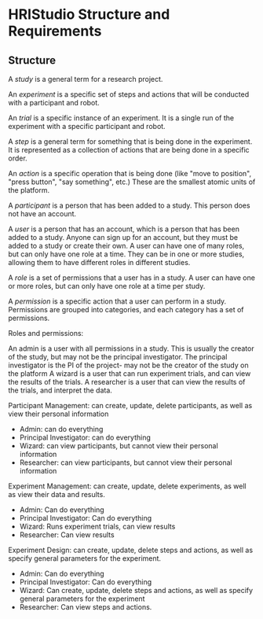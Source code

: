 # HRIStudio Structure and Requirements

## Structure

A *study* is a general term for a research project.

An *experiment* is a specific set of steps and actions that will be conducted with a participant and robot.

An *trial* is a specific instance of an experiment. It is a single run of the experiment with a specific participant and robot.

A *step* is a general term for something that is being done in the experiment. It is represented as a collection of actions that are being done in a specific order.

An *action* is a specific operation that is being done (like "move to position", "press button", "say something", etc.) These are the smallest atomic units of the platform.

A *participant* is a person that has been added to a study. This person does not have an account.

A *user* is a person that has an account, which is a person that has been added to a study. Anyone can sign up for an account, but they must be added to a study or create their own. A user can have one of many roles, but can only have one role at a time. They can be in one or more studies, allowing them to have different roles in different studies.

A *role* is a set of permissions that a user has in a study. A user can have one or more roles, but can only have one role at a time per study.

A *permission* is a specific action that a user can perform in a study. Permissions are grouped into categories, and each category has a set of permissions.

Roles and permissions:

An admin is a user with all permissions in a study. This is usually the creator of the study, but may not be the principal investigator.
The principal investigator is the PI of the project- may not be the creator of the study on the platform
A wizard is a user that can run experiment trials, and can view the results of the trials.
A researcher is a user that can view the results of the trials, and interpret the data.

Participant Management: can create, update, delete participants, as well as view their personal information
- Admin: can do everything
- Principal Investigator: can do everything
- Wizard: can view participants, but cannot view their personal information
- Researcher: can view participants, but cannot view their personal information

Experiment Management: can create, update, delete experiments, as well as view their data and results.

- Admin: Can do everything
- Principal Investigator: Can do everything 
- Wizard: Runs experiment trials, can view results
- Researcher: Can view results

Experiment Design: can create, update, delete steps and actions, as well as specify general parameters for the experiment.

- Admin: Can do everything
- Principal Investigator: Can do everything
- Wizard: Can create, update, delete steps and actions, as well as specify general parameters for the experiment
- Researcher: Can view steps and actions.